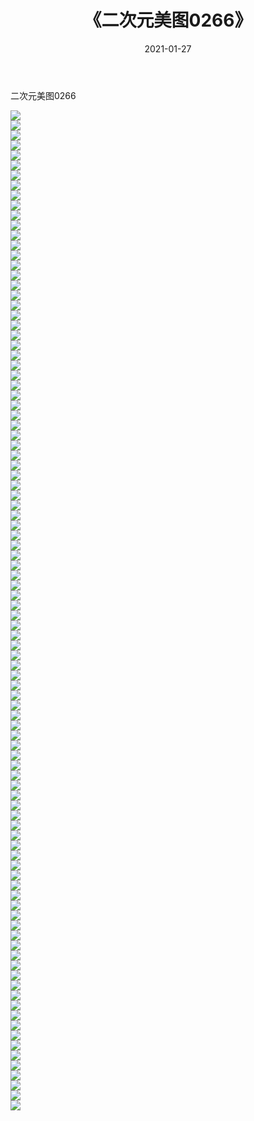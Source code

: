 ﻿---
layout: post
title:  《二次元美图0266》
date:   2021-01-27
img: http://imgx.orgx.ga/二次元/2021/二次元美图0266/000.jpg
categories: [美女, 清纯, 唯美]
---

二次元美图0266

 ![](http://imgx.orgx.ga/二次元/2021/二次元美图0266/001.jpg) <br>![](http://imgx.orgx.ga/二次元/2021/二次元美图0266/002.jpg) <br>![](http://imgx.orgx.ga/二次元/2021/二次元美图0266/003.jpg) <br>![](http://imgx.orgx.ga/二次元/2021/二次元美图0266/004.jpg) <br>![](http://imgx.orgx.ga/二次元/2021/二次元美图0266/005.jpg) <br>![](http://imgx.orgx.ga/二次元/2021/二次元美图0266/006.jpg) <br>![](http://imgx.orgx.ga/二次元/2021/二次元美图0266/007.jpg) <br>![](http://imgx.orgx.ga/二次元/2021/二次元美图0266/008.jpg) <br>![](http://imgx.orgx.ga/二次元/2021/二次元美图0266/009.jpg) <br>![](http://imgx.orgx.ga/二次元/2021/二次元美图0266/010.jpg) <br>![](http://imgx.orgx.ga/二次元/2021/二次元美图0266/011.jpg) <br>![](http://imgx.orgx.ga/二次元/2021/二次元美图0266/012.jpg) <br>![](http://imgx.orgx.ga/二次元/2021/二次元美图0266/013.jpg) <br>![](http://imgx.orgx.ga/二次元/2021/二次元美图0266/014.jpg) <br>![](http://imgx.orgx.ga/二次元/2021/二次元美图0266/015.jpg) <br>![](http://imgx.orgx.ga/二次元/2021/二次元美图0266/016.jpg) <br>![](http://imgx.orgx.ga/二次元/2021/二次元美图0266/017.jpg) <br>![](http://imgx.orgx.ga/二次元/2021/二次元美图0266/018.jpg) <br>![](http://imgx.orgx.ga/二次元/2021/二次元美图0266/019.jpg) <br>![](http://imgx.orgx.ga/二次元/2021/二次元美图0266/020.jpg) <br>![](http://imgx.orgx.ga/二次元/2021/二次元美图0266/021.jpg) <br>![](http://imgx.orgx.ga/二次元/2021/二次元美图0266/022.jpg) <br>![](http://imgx.orgx.ga/二次元/2021/二次元美图0266/023.jpg) <br>![](http://imgx.orgx.ga/二次元/2021/二次元美图0266/024.jpg) <br>![](http://imgx.orgx.ga/二次元/2021/二次元美图0266/025.jpg) <br>![](http://imgx.orgx.ga/二次元/2021/二次元美图0266/026.jpg) <br>![](http://imgx.orgx.ga/二次元/2021/二次元美图0266/027.jpg) <br>![](http://imgx.orgx.ga/二次元/2021/二次元美图0266/028.jpg) <br>![](http://imgx.orgx.ga/二次元/2021/二次元美图0266/029.jpg) <br>![](http://imgx.orgx.ga/二次元/2021/二次元美图0266/030.jpg) <br>![](http://imgx.orgx.ga/二次元/2021/二次元美图0266/031.jpg) <br>![](http://imgx.orgx.ga/二次元/2021/二次元美图0266/032.jpg) <br>![](http://imgx.orgx.ga/二次元/2021/二次元美图0266/033.jpg) <br>![](http://imgx.orgx.ga/二次元/2021/二次元美图0266/034.jpg) <br>![](http://imgx.orgx.ga/二次元/2021/二次元美图0266/035.jpg) <br>![](http://imgx.orgx.ga/二次元/2021/二次元美图0266/036.jpg) <br>![](http://imgx.orgx.ga/二次元/2021/二次元美图0266/037.jpg) <br>![](http://imgx.orgx.ga/二次元/2021/二次元美图0266/038.jpg) <br>![](http://imgx.orgx.ga/二次元/2021/二次元美图0266/039.jpg) <br>![](http://imgx.orgx.ga/二次元/2021/二次元美图0266/040.jpg) <br>![](http://imgx.orgx.ga/二次元/2021/二次元美图0266/041.jpg) <br>![](http://imgx.orgx.ga/二次元/2021/二次元美图0266/042.jpg) <br>![](http://imgx.orgx.ga/二次元/2021/二次元美图0266/043.jpg) <br>![](http://imgx.orgx.ga/二次元/2021/二次元美图0266/044.jpg) <br>![](http://imgx.orgx.ga/二次元/2021/二次元美图0266/045.jpg) <br>![](http://imgx.orgx.ga/二次元/2021/二次元美图0266/046.jpg) <br>![](http://imgx.orgx.ga/二次元/2021/二次元美图0266/047.jpg) <br>![](http://imgx.orgx.ga/二次元/2021/二次元美图0266/048.jpg) <br>![](http://imgx.orgx.ga/二次元/2021/二次元美图0266/049.jpg) <br>![](http://imgx.orgx.ga/二次元/2021/二次元美图0266/050.jpg) <br>![](http://imgx.orgx.ga/二次元/2021/二次元美图0266/051.jpg) <br>![](http://imgx.orgx.ga/二次元/2021/二次元美图0266/052.jpg) <br>![](http://imgx.orgx.ga/二次元/2021/二次元美图0266/053.jpg) <br>![](http://imgx.orgx.ga/二次元/2021/二次元美图0266/054.jpg) <br>![](http://imgx.orgx.ga/二次元/2021/二次元美图0266/055.jpg) <br>![](http://imgx.orgx.ga/二次元/2021/二次元美图0266/056.jpg) <br>![](http://imgx.orgx.ga/二次元/2021/二次元美图0266/057.jpg) <br>![](http://imgx.orgx.ga/二次元/2021/二次元美图0266/058.jpg) <br>![](http://imgx.orgx.ga/二次元/2021/二次元美图0266/059.jpg) <br>![](http://imgx.orgx.ga/二次元/2021/二次元美图0266/060.jpg) <br>![](http://imgx.orgx.ga/二次元/2021/二次元美图0266/061.jpg) <br>![](http://imgx.orgx.ga/二次元/2021/二次元美图0266/062.jpg) <br>![](http://imgx.orgx.ga/二次元/2021/二次元美图0266/063.jpg) <br>![](http://imgx.orgx.ga/二次元/2021/二次元美图0266/064.jpg) <br>![](http://imgx.orgx.ga/二次元/2021/二次元美图0266/065.jpg) <br>![](http://imgx.orgx.ga/二次元/2021/二次元美图0266/066.jpg) <br>![](http://imgx.orgx.ga/二次元/2021/二次元美图0266/067.jpg) <br>![](http://imgx.orgx.ga/二次元/2021/二次元美图0266/068.jpg) <br>![](http://imgx.orgx.ga/二次元/2021/二次元美图0266/069.jpg) <br>![](http://imgx.orgx.ga/二次元/2021/二次元美图0266/070.jpg) <br>![](http://imgx.orgx.ga/二次元/2021/二次元美图0266/071.jpg) <br>![](http://imgx.orgx.ga/二次元/2021/二次元美图0266/072.jpg) <br>![](http://imgx.orgx.ga/二次元/2021/二次元美图0266/073.jpg) <br>![](http://imgx.orgx.ga/二次元/2021/二次元美图0266/074.jpg) <br>![](http://imgx.orgx.ga/二次元/2021/二次元美图0266/075.jpg) <br>![](http://imgx.orgx.ga/二次元/2021/二次元美图0266/076.jpg) <br>![](http://imgx.orgx.ga/二次元/2021/二次元美图0266/077.jpg) <br>![](http://imgx.orgx.ga/二次元/2021/二次元美图0266/078.jpg) <br>![](http://imgx.orgx.ga/二次元/2021/二次元美图0266/079.jpg) <br>![](http://imgx.orgx.ga/二次元/2021/二次元美图0266/080.jpg) <br>![](http://imgx.orgx.ga/二次元/2021/二次元美图0266/081.jpg) <br>![](http://imgx.orgx.ga/二次元/2021/二次元美图0266/082.jpg) <br>![](http://imgx.orgx.ga/二次元/2021/二次元美图0266/083.jpg) <br>![](http://imgx.orgx.ga/二次元/2021/二次元美图0266/084.jpg) <br>![](http://imgx.orgx.ga/二次元/2021/二次元美图0266/085.jpg) <br>![](http://imgx.orgx.ga/二次元/2021/二次元美图0266/086.jpg) <br>![](http://imgx.orgx.ga/二次元/2021/二次元美图0266/087.jpg) <br>![](http://imgx.orgx.ga/二次元/2021/二次元美图0266/088.jpg) <br>![](http://imgx.orgx.ga/二次元/2021/二次元美图0266/089.jpg) <br>![](http://imgx.orgx.ga/二次元/2021/二次元美图0266/090.jpg) <br>![](http://imgx.orgx.ga/二次元/2021/二次元美图0266/091.jpg) <br>![](http://imgx.orgx.ga/二次元/2021/二次元美图0266/092.jpg) <br>![](http://imgx.orgx.ga/二次元/2021/二次元美图0266/093.jpg) <br>![](http://imgx.orgx.ga/二次元/2021/二次元美图0266/094.jpg) <br>![](http://imgx.orgx.ga/二次元/2021/二次元美图0266/095.jpg) <br>![](http://imgx.orgx.ga/二次元/2021/二次元美图0266/096.jpg) <br>![](http://imgx.orgx.ga/二次元/2021/二次元美图0266/097.jpg) <br>![](http://imgx.orgx.ga/二次元/2021/二次元美图0266/098.jpg) <br>![](http://imgx.orgx.ga/二次元/2021/二次元美图0266/099.jpg) <br>![](http://imgx.orgx.ga/二次元/2021/二次元美图0266/100.jpg) <br>